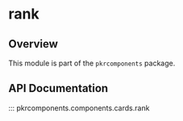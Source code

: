# rank

## Overview

This module is part of the `pkrcomponents` package.

## API Documentation

::: pkrcomponents.components.cards.rank
